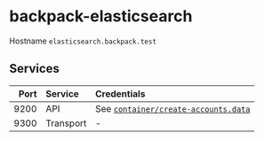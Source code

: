# backpack-elasticsearch

Hostname `elasticsearch.backpack.test`

## Services

| Port | Service | Credentials
| ---: | :------ | :----------
| 9200 | API | See [`container/create-accounts.data`](container/create-accounts.data)
| 9300 | Transport | -
